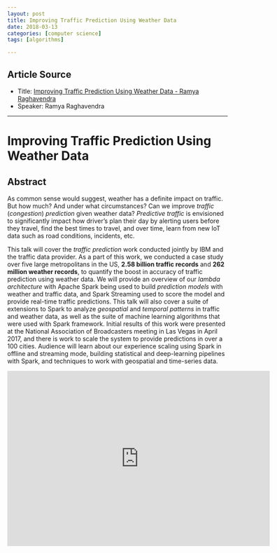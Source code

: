 ```yaml
---
layout: post
title: Improving Traffic Prediction Using Weather Data
date: 2018-03-13
categories: [computer science]
tags: [algorithms]

---
```


## Article Source
* Title: [Improving Traffic Prediction Using Weather Data - Ramya Raghavendra](https://www.youtube.com/watch?v=TmhiJiNmUYE)
* Speaker: Ramya Raghavendra

---

# Improving Traffic Prediction Using Weather Data

## Abstract

As common sense would suggest, weather has a definite impact on traffic. But how much? And under what circumstances? Can we improve *traffic* (*congestion*) *prediction* given weather data? *Predictive traffic* is envisioned to significantly impact how driver’s plan their day by alerting users before they travel, find the best times to travel, and over time, learn from new IoT data such as road conditions, incidents, etc. 

This talk will cover the *traffic prediction* work conducted jointly by IBM and the traffic data provider. As a part of this work, we conducted a case study over five large metropolitans in the US, **2.58 billion traffic records** and **262 million weather records**, to quantify the boost in accuracy of traffic prediction using weather data. We will provide an overview of our *lambda architecture* with Apache Spark being used to build *prediction models* with weather and traffic data, and Spark Streaming used to score the model and provide real-time traffic predictions. This talk will also cover a suite of extensions to Spark to analyze *geospatial* and *temporal patterns* in traffic and weather data, as well as the suite of machine learning algorithms that were used with Spark framework. Initial results of this work were presented at the National Association of Broadcasters meeting in Las Vegas in April 2017, and there is work to scale the system to provide predictions in over a 100 cities. Audience will learn about our experience scaling using Spark in offline and streaming mode, building statistical and deep-learning pipelines with Spark, and techniques to work with geospatial and time-series data.

<iframe width="600" height="400" src="https://www.youtube.com/embed/TmhiJiNmUYE" frameborder="0" allow="autoplay; encrypted-media" allowfullscreen></iframe>
